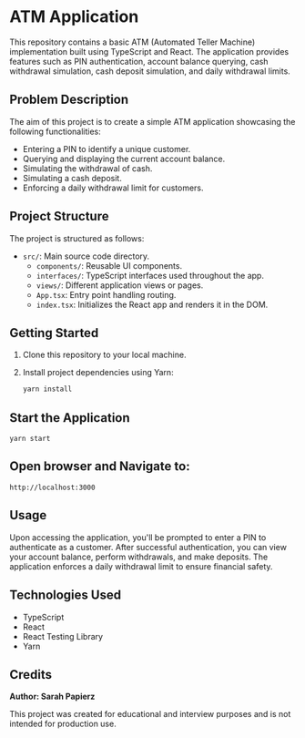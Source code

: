 # ATM Application

This repository contains a basic ATM (Automated Teller Machine) implementation built using TypeScript and React. The application provides features such as PIN authentication, account balance querying, cash withdrawal simulation, cash deposit simulation, and daily withdrawal limits.

## Problem Description

The aim of this project is to create a simple ATM application showcasing the following functionalities:

- Entering a PIN to identify a unique customer.
- Querying and displaying the current account balance.
- Simulating the withdrawal of cash.
- Simulating a cash deposit.
- Enforcing a daily withdrawal limit for customers.

## Project Structure

The project is structured as follows:

- `src/`: Main source code directory.
  - `components/`: Reusable UI components.
  - `interfaces/`: TypeScript interfaces used throughout the app.
  - `views/`: Different application views or pages.
  - `App.tsx`: Entry point handling routing.
  - `index.tsx`: Initializes the React app and renders it in the DOM.

## Getting Started

1. Clone this repository to your local machine.

2. Install project dependencies using Yarn:

   ```sh
   yarn install

## Start the Application

    yarn start


## Open browser and Navigate to:
    http://localhost:3000

## Usage

Upon accessing the application, you'll be prompted to enter a PIN to authenticate as a customer. After successful authentication, you can view your account balance, perform withdrawals, and make deposits. The application enforces a daily withdrawal limit to ensure financial safety.

## Technologies Used

- TypeScript
- React
- React Testing Library
- Yarn

## Credits

**Author: Sarah Papierz**

This project was created for educational and interview purposes and is not intended for production use.
